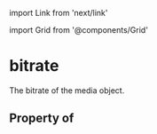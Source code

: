 import Link from 'next/link'
  
import Grid from '@components/Grid'

# bitrate

The bitrate of the media object.

## Property of



